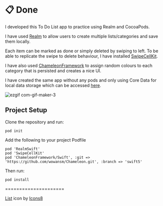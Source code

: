 # 📋 Done

I developed this To Do List app to practice using Realm and CocoaPods.

I have used <a href="https://realm.io" target="_blank">Realm</a> to allow users to create multiple lists/categories and save them locally.

Each item can be marked as done or simply deleted by swiping to left. To be able to replicate the swipe to delete behaviour, I have installed <a href="https://cocoapods.org/pods/SwipeCellKit" target="_blank">SwipeCellKit</a>.

I have also used <a href="https://cocoapods.org/pods/ChameleonFramework" target="_blank">ChameleonFramework</a> to assign random colours to each category that is persisted and creates a nice UI.



I have created the same app without any pods and only using Core Data for local data storage which can be accessed [here](https://github.com/bkdev32/ToDoList).

![ezgif com-gif-maker-3](https://user-images.githubusercontent.com/11230240/138702362-b2da7c6e-2a09-438d-b824-db9b24e0b0bb.gif)

## Project Setup

Clone the repository and run:

``` pod init ```

Add the following to your project Podfile

``` 
pod 'RealmSwift'
pod 'SwipeCellKit'
pod 'ChameleonFramework/Swift', :git => 'https://github.com/wowansm/Chameleon.git', :branch => 'swift5' 
```

Then run:

``` pod install ```


=====================

<a target="_blank" href="https://icons8.com/icon/111399/list">List</a> icon by <a target="_blank" href="https://icons8.com">Icons8</a>

